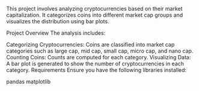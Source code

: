 This project involves analyzing cryptocurrencies based on their market capitalization. It categorizes coins into different market cap groups and visualizes the distribution using bar plots.

Project Overview
The analysis includes:

Categorizing Cryptocurrencies: Coins are classified into market cap categories such as large cap, mid cap, small cap, micro cap, and nano cap.
Counting Coins: Counts are computed for each category.
Visualizing Data: A bar plot is generated to show the number of cryptocurrencies in each category.
Requirements
Ensure you have the following libraries installed:

pandas
matplotlib

